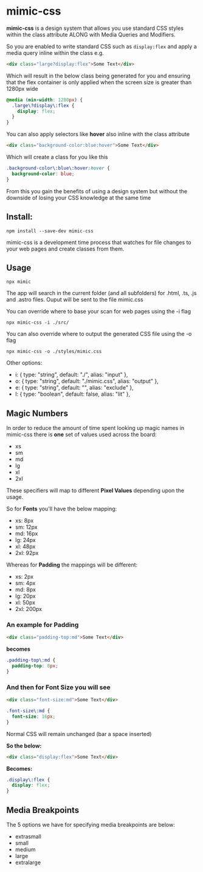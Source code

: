 # mimic-css

**mimic-css** is a design system that allows you use standard CSS styles within the class attribute ALONG with Media Queries and Modifiers.

So you are enabled to write standard CSS such as `display:flex` and apply a media query inline within the class e.g.

```html
<div class="large?display:flex">Some Text</div>
```

Which will result in the below class being generated for you and ensuring that the flex container is only applied when the screen size is greater than 1280px wide

```css
@media (min-width: 1280px) {
  .large\?display\:flex {
    display: flex;
  }
}
```

You can also apply selectors like **hover** also inline with the class attribute

```html
<div class="background-color:blue:hover">Some Text</div>
```

Which will create a class for you like this

```css
.background-color\:blue\:hover:hover {
  background-color: blue;
}
```

From this you gain the benefits of using a design system but without the downside of losing your CSS knowledge
at the same time

## Install:

`npm install --save-dev mimic-css`

mimic-css is a development time process that watches for file changes to your web pages and create classes from them.

## Usage

`npx mimic`

The app will search in the current folder (and all subfolders) for .html, .ts, .js and .astro files.
Ouput will be sent to the file mimic.css

You can override where to base your scan for web pages using the -i flag

```
npx mimic-css -i ./src/
```

You can also override where to output the generated CSS file using the -o flag

```
npx mimic-css -o ./styles/mimic.css
```

Other options:

- i: { type: "string", default: "./", alias: "input" },
- o: { type: "string", default: "./mimic.css", alias: "output" },
- e: { type: "string", default: "", alias: "exclude" },
- l: { type: "boolean", default: false, alias: "lit" },

## Magic Numbers

In order to reduce the amount of time spent looking up magic names in mimic-css there
is **one** set of values used across the board:

<ul>
<li>xs</li>
<li>sm</li>
<li>md</li>
<li>lg</li>
<li>xl</li>
<li>2xl</li>
</ul>

These specifiers will map to different **Pixel Values** depending upon the usage.

So for **Fonts** you'll have the below mapping:

<ul>
<li>xs:     8px</li>
<li>sm:     12px</li>
<li>md:     16px</li>
<li>lg:     24px</li>
<li>xl:     48px</li>
<li>2xl:    92px</li>
</ul>

Whereas for **Padding** the mappings will be different:

<ul>
<li>xs:     2px</li>
<li>sm:     4px</li>
<li>md:     8px</li>
<li>lg:     20px</li>
<li>xl:     50px</li>
<li>2xl:    200px</li>
</ul>

### An example for Padding

```html
<div class="padding-top:md">Some Text</div>
```

**becomes**

```css
.padding-top\:md {
  padding-top: 8px;
}
```

### And then for Font Size you will see

```html
<div class="font-size:md">Some Text</div>
```

```css
.font-size\:md {
  font-size: 16px;
}
```

Normal CSS will remain unchanged (bar a space inserted)

**So the below:**

```html
<div class="display:flex">Some Text</div>
```

**Becomes:**

```css
.display\:flex {
  display: flex;
}
```

## Media Breakpoints

The 5 options we have for specifying media breakpoints are below:

<ul>
<li>extrasmall</li>
<li>small</li>
<li>medium</li>
<li>large</li>
<li>extralarge</li>
</ul>
